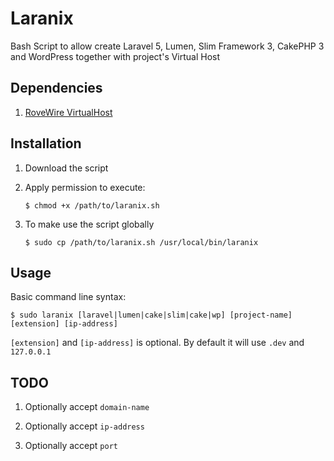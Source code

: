 Laranix
===========

Bash Script to allow create Laravel 5, Lumen, Slim Framework 3, CakePHP 3 and WordPress together with project's Virtual Host

## Dependencies ##

1. [RoveWire VirtualHost](https://github.com/RoverWire/virtualhost)

## Installation ##

1. Download the script


2. Apply permission to execute:

    ```
    $ chmod +x /path/to/laranix.sh
    ```

3. To make use the script globally

    ```
    $ sudo cp /path/to/laranix.sh /usr/local/bin/laranix
    ```

## Usage ##

Basic command line syntax:

    $ sudo laranix [laravel|lumen|cake|slim|cake|wp] [project-name] [extension] [ip-address]

`[extension]` and `[ip-address]` is optional. By default it will use `.dev` and `127.0.0.1`

## TODO ##

1. Optionally accept `domain-name`

2. Optionally accept `ip-address`

3. Optionally accept `port`

